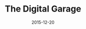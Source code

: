 ---
layout: site
title: "The Digital Garage"
date: 2015-12-20
categories: [google]
version: 0.0.0
major: 0
minor: 0
patch: 0
slug: the-digital-garage
link: https://digitalgarage.withgoogle.com/
submitter: johannes-weber
permalink: /sites/:slug
---